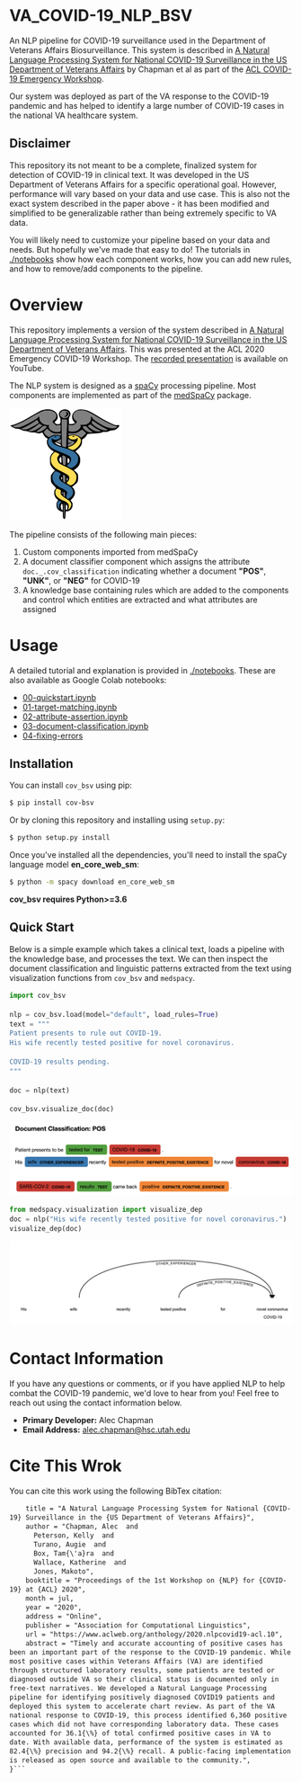 # VA_COVID-19_NLP_BSV
An NLP pipeline for COVID-19 surveillance used in the Department of Veterans Affairs Biosurveillance.
This system is described in [A Natural Language Processing System for National COVID-19 Surveillance in the US Department of Veterans Affairs](https://www.aclweb.org/anthology/2020.nlpcovid19-acl.10/)
by Chapman et al as part of the [ACL COVID-19 Emergency Workshop](https://www.nlpcovid19workshop.org/).

Our system was deployed as part of the VA response to the COVID-19 pandemic and has helped to identify a large number
of COVID-19 cases in the national VA healthcare system.

## Disclaimer
This repository its not meant to be a complete, finalized system for detection of COVID-19 in clinical text.
It was developed in the US Department of Veterans Affairs for a specific operational goal. However, performance will vary 
based on your data and use case. This is also not the exact system described in the paper above - it has been modified and 
simplified to be generalizable rather than being extremely specific to VA data.
 
You will likely need to customize your pipeline based on your data and needs. But hopefully we've made that easy to do! 
The tutorials in [./notebooks](./notebooks) show how each component works, how you can add new rules, and how to remove/add
components to the pipeline.

# Overview
This repository implements a version of the system described in [A Natural Language Processing System for National COVID-19 Surveillance in the US Department of Veterans Affairs](https://aclanthology.org/2020.nlpcovid19-acl.10/).
This was presented at the ACL 2020 Emergency COVID-19 Workshop. The [recorded presentation](https://youtu.be/alBnBPtFEAw) is available on YouTube.

The NLP system is designed as a [spaCy](https://spacy.io/) processing pipeline. Most components are implemented as part of the
[medSpaCy](https://github.com/medspacy/medspacy) package. 

![alt text](./images/medspacy_logo.png "medSpaCy logo")

The pipeline consists of the following main pieces:
1. Custom components imported from medSpaCy
2. A document classifier component which assigns the attribute `doc._.cov_classification` indicating whether a document 
**"POS"**, **"UNK"**, or **"NEG"** for COVID-19
3. A knowledge base containing rules which are added to the components and control which entities are extracted and what
attributes are assigned

# Usage
A detailed tutorial and explanation is provided in [./notebooks](./notebooks). These are also available as Google Colab notebooks: 
- [00-quickstart.ipynb](https://colab.research.google.com/drive/1f1qvdxr8rzLII4kEKrVF0W2Fqe2emLy9?usp=sharing)
- [01-target-matching.ipynb](https://colab.research.google.com/drive/1DCZJNJwD7VWiyCOE2-ORq_k1J8ERNGrV?usp=sharing)
- [02-attribute-assertion.ipynb](https://colab.research.google.com/drive/1P7qUnB-k7B_JzcS1ZpwF_eVZjFnkcF52?usp=sharing)
- [03-document-classification.ipynb](https://colab.research.google.com/drive/1fzgMtbd58-A9F7eaHh_2mN4aYBCOPgTY?usp=sharing)
- [04-fixing-errors](https://colab.research.google.com/drive/1gRqZlWBfTLbotKvP71--e2NvZv8ydiPu?usp=sharing)

## Installation
You can install `cov_bsv` using pip:

```bash
$ pip install cov-bsv
```

Or by cloning this repository and installing using `setup.py`:
```bash
$ python setup.py install
```

Once you've installed all the dependencies, you'll need to install the spaCy language model **en_core_web_sm**:
```bash
$ python -m spacy download en_core_web_sm
```

**cov_bsv requires Python>=3.6**

## Quick Start
Below is a simple example which takes a clinical text, loads a pipeline with the knowledge base, and processes the text.
We can then inspect the document classification and linguistic patterns extracted from the text using visualization 
functions from `cov_bsv` and `medspacy`.
```python
import cov_bsv

nlp = cov_bsv.load(model="default", load_rules=True)
text = """
Patient presents to rule out COVID-19. 
His wife recently tested positive for novel coronavirus.​

COVID-19 results pending.​
"""

doc = nlp(text)

cov_bsv.visualize_doc(doc)
```
![alt text](./images/positive_document_visualization.png "Example of clinical text processed by medSpaCy")

```python
from medspacy.visualization import visualize_dep
doc = nlp("His wife recently tested positive for novel coronavirus.​")
visualize_dep(doc)
```
![alt text](./images/wife_dep_visualization.png "Example of clinical text processed by medSpaCy")

# Contact Information
If you have any questions or comments, or if you have applied NLP to help combat the COVID-19 pandemic,
we'd love to hear from you! Feel free to reach out using the contact information below.
- **Primary Developer:** Alec Chapman
- **Email Address:** alec.chapman@hsc.utah.edu

# Cite This Wrok
You can cite this work using the following BibTex citation:
```@inproceedings{chapman-etal-2020-natural,
    title = "A Natural Language Processing System for National {COVID-19} Surveillance in the {US Department of Veterans Affairs}",
    author = "Chapman, Alec  and
      Peterson, Kelly  and
      Turano, Augie  and
      Box, Tam{\'a}ra  and
      Wallace, Katherine  and
      Jones, Makoto",
    booktitle = "Proceedings of the 1st Workshop on {NLP} for {COVID-19} at {ACL} 2020",
    month = jul,
    year = "2020",
    address = "Online",
    publisher = "Association for Computational Linguistics",
    url = "https://www.aclweb.org/anthology/2020.nlpcovid19-acl.10",
    abstract = "Timely and accurate accounting of positive cases has been an important part of the response to the COVID-19 pandemic. While most positive cases within Veterans Affairs (VA) are identified through structured laboratory results, some patients are tested or diagnosed outside VA so their clinical status is documented only in free-text narratives. We developed a Natural Language Processing pipeline for identifying positively diagnosed COVID19 patients and deployed this system to accelerate chart review. As part of the VA national response to COVID-19, this process identified 6,360 positive cases which did not have corresponding laboratory data. These cases accounted for 36.1{\%} of total confirmed positive cases in VA to date. With available data, performance of the system is estimated as 82.4{\%} precision and 94.2{\%} recall. A public-facing implementation is released as open source and available to the community.",
}```
